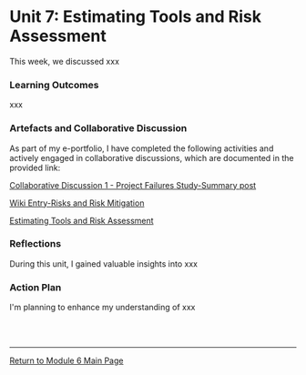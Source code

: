 # Unit 7: Estimating Tools and Risk Assessment

This week, we discussed xxx

### Learning Outcomes
xxx

### Artefacts and Collaborative Discussion 
As part of my e-portfolio, I have completed the following activities and actively engaged in collaborative discussions, which are documented in the provided link:

[Collaborative Discussion 1 - Project Failures Study-Summary post](SSD_Unit04_SummaryPost.pdf)

[Wiki Entry-Risks and Risk Mitigation](SSD_Unit04_Wiki.md)

[Estimating Tools and Risk Assessment](SSD_Unit04_Seminar.md)


### Reflections
During this unit, I gained valuable insights into xxx

### Action Plan
I'm planning to enhance my understanding of xxx

<br><br>

--- 

[Return to Module 6 Main Page](SSD_main.md)
